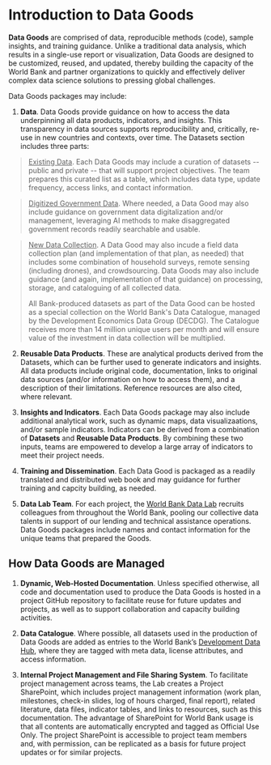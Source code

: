 # Introduction to Data Goods

**Data Goods** are comprised of data, reproducible methods (code), sample insights, and training guidance. Unlike a traditional data analysis, which results in a single-use report or visualization, Data Goods are designed to be customized, reused, and updated, thereby building the capacity of the World Bank and partner organizations to quickly and effectively deliver complex data science solutions to pressing global challenges.

Data Goods packages may include:

1. **Data**. Data Goods provide guidance on how to access the data underpinning all data products, indicators, and insights. This transparency in data sources supports reproducibility and, critically, re-use in new countries and contexts, over time. The Datasets section includes three parts:
   
   

> <u>Existing Data</u>. Each Data Goods may include a curation of datasets -- public and private -- that will support project objectives. The team prepares this curated list as a table, which includes data type, update frequency, access links, and contact information.

> <u>Digitized Government Data</u>. Where needed, a Data Good may also include guidance on government data digitalization and/or management, leveraging AI methods to make disaggregated government records readily searchable and usable. 

> <u>New Data Collection</u>. A Data Good may also incude a field data collection plan (and implementation of that plan, as needed) that includes some combination of household surveys, remote sensing (including drones), and crowdsourcing. Data Goods may also include guidance (and again, implementation of that guidance) on processing, storage, and cataloguing of all collected data. 
> 
> All Bank-produced datasets as part of the Data Good can be hosted as a special collection on the World Bank's Data Catalogue, managed by the Development Economics Data Group (DECDG). The Catalogue receives more than 14 million unique users per month and will ensure value of the investment in data collection will be multiplied. 



2. **Reusable Data Products**. These are analytical products derived from the Datasets, which can be further used to generate indicators and insights. All data products include original code, documentation, links to original data sources (and/or information on how to access them), and a description of their limitations. Reference resources are also cited, where relevant.

3. **Insights and Indicators**. Each Data Goods package may also include additional analytical work, such as dynamic maps, data visualizaations, and/or sample indicators. Indicators can be derived from a combination of **Datasets** and **Reusable Data Products**. By combining these two inputs, teams are empowered to develop a large array of indicators to meet their project needs.

4. **Training and Dissemination**. Each Data Good is packaged as a readily translated and distributed web book and may guidance for further training and capcity building, as needed.

5. **Data Lab Team**. For each project, the [World Bank Data Lab](https://wbdatalab.org/) recruits colleagues from throughout the World Bank, pooling our collective data talents in support of our lending and technical assistance operations. Data Goods packages include names and contact information for the unique teams that prepared the Goods.

## How Data Goods are Managed

1. **Dynamic, Web-Hosted Documentation**. Unless specified otherwise, all code and documentation used to produce the Data Goods is hosted in a project GitHub repository to facilitate reuse for future updates and projects, as well as to support collaboration and capacity building activities.

2. **Data Catalogue**. Where possible, all datasets used in the production of Data Goods are added as entries to the World Bank’s [Development Data Hub](https://datacatalog.worldbank.org/home), where they are tagged with meta data, license attributes, and access information.

3. **Internal Project Management and File Sharing System**. To facilitate project management across teams, the Lab creates a Project SharePoint, which includes project management information (work plan, milestones, check-in slides, log of hours charged, final report), related literature, data files, indicator tables, and links to resources, such as this documentation. The advantage of SharePoint for World Bank usage is that all contents are automatically encrypted and tagged as Official Use Only. The project SharePoint is accessible to project team members and, with permission, can be replicated as a basis for future project updates or for similar projects.
